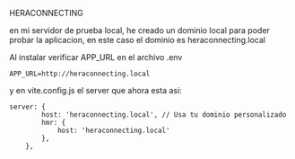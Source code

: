 HERACONNECTING

en mi servidor de prueba local, he creado un dominio local para poder probar la aplicacion, en este caso el dominio es heraconnecting.local

Al instalar verificar APP_URL en el archivo .env

```
APP_URL=http://heraconnecting.local
```
y en vite.config.js el server que ahora esta asi:

```
server: {
        host: 'heraconnecting.local', // Usa tu dominio personalizado
        hmr: {
            host: 'heraconnecting.local'
        },
    },
```
